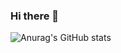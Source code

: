 ### Hi there 👋

![Anurag's GitHub stats](https://github-readme-stats.vercel.app/api?username=gelbling&show_icons=true&theme=dark&rank_icon=github&include_all_commits=true&hide=totalprs,issues)

<!--
**gelbling/gelbling** is a ✨ _special_ ✨ repository because its `README.md` (this file) appears on your GitHub profile.

Here are some ideas to get you started:

- 🔭 I’m currently working on ...
- 🌱 I’m currently learning ...
- 👯 I’m looking to collaborate on ...
- 🤔 I’m looking for help with ...
- 💬 Ask me about ...
- 📫 How to reach me: ...
- 😄 Pronouns: ...
- ⚡ Fun fact: ...
-->
